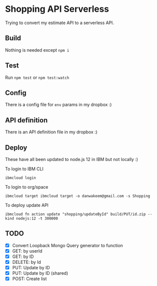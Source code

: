# Shopping API Serverless

Trying to convert my estimate API to a serverless API.

## Build
Nothing is needed except `npm i`

## Test
Run `npm test`
or `npm test:watch`

## Config
There is a config file for `env` params in my dropbox :)

## API definition
There is an API definition file in my dropbox :)

## Deploy
These have all been updated to node.js 12 in IBM but not locally :)

To login to IBM CLI

```
ibmcloud login
```

To login to org/space

```
ibmcloud target ibmcloud target -o danwakeem@gmail.com -s Shopping
```

To deploy update API

```
ibmcloud fn action update "shopping/updateById" build/PUT/id.zip --kind nodejs:12 -t 300000
```


## TODO
* [x] Convert Loopback Mongo Query generator to function
* [x] GET: by userId
* [x] GET: by ID
* [x] DELETE: by Id 
* [x] PUT: Update by ID
* [x] PUT: Update by ID (shared)
* [x] POST: Create list
